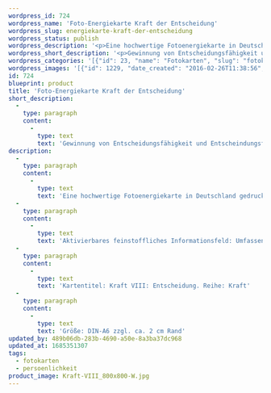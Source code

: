 ```yaml
---
wordpress_id: 724
wordpress_name: 'Foto-Energiekarte Kraft der Entscheidung'
wordpress_slug: energiekarte-kraft-der-entscheidung
wordpress_status: publish
wordpress_description: '<p>Eine hochwertige Fotoenergiekarte in Deutschland gedruckt und in Handarbeit laminiert.  Sie ist in Postkartengröße (DIN-A6) gut zu transportieren und kann auch auf den Körper aufgelegt werden.</p><p>Aktivierbares feinstoffliches Informationsfeld: Umfassende Entscheidungsfähigkeit und -bereitwilligkeit als eine der menschlichen Grundenergien: Aktivierung und Entwicklung eines "übergeordneten" Entscheidungskraftfeldes für sich selbst. Stärkung der menschlichen Grundfähigkeit und der Bereitwilligkeit, Entscheidungen zu treffen, auf individuell stimmige Art. Den eigenen, konstruktiven Gestaltungswillen erkunden und den passenden Ausdruck finden. Alternativen erkennen und auswählen. Verbindung herstellen zur Basisenergie, die tief in einem Menschen verankert ist.</p><p>Kartentitel: Kraft VIII: Entscheidung. Reihe: Kraft</p><p>Größe: DIN-A6 zzgl. ca. 2 cm Rand<br />Andere Formate sind individuell für Sie innerhalb weniger Tage herstellbar. Bitte kontaktieren Sie uns hierfür unter <a href="mailto:info@elvedenverlag.de">info@elvedenverlag.de</a>.</p><p><a href="https://my.feenbaum.de/anwendung-energiebilder-foto-laminiert/">Anwendungshinweise</a>      <a href="https://my.feenbaum.de/produktinformationen-fotokarten/">Produktinformationen</a></p>'
wordpress_short_description: '<p>Gewinnung von Entscheidungsfähigkeit und Entscheindungsfreude</p>'
wordpress_categories: '[{"id": 23, "name": "Fotokarten", "slug": "fotokarten"}, {"id": 37, "name": "Pers\u00f6nlichkeit", "slug": "persoenlichkeit"}]'
wordpress_images: '[{"id": 1229, "date_created": "2016-02-26T11:38:56", "date_created_gmt": "2016-02-26T09:38:56", "date_modified": "2016-02-26T11:38:56", "date_modified_gmt": "2016-02-26T09:38:56", "src": "https://my.feenbaum.de/wp-content/uploads/2016/02/Kraft-VIII_800x800-W.jpg", "name": "Kraft-VIII_800x800-W", "alt": ""}]'
id: 724
blueprint: product
title: 'Foto-Energiekarte Kraft der Entscheidung'
short_description:
  -
    type: paragraph
    content:
      -
        type: text
        text: 'Gewinnung von Entscheidungsfähigkeit und Entscheindungsfreude'
description:
  -
    type: paragraph
    content:
      -
        type: text
        text: 'Eine hochwertige Fotoenergiekarte in Deutschland gedruckt und in Handarbeit laminiert.  Sie ist in Postkartengröße (DIN-A6) gut zu transportieren und kann auch auf den Körper aufgelegt werden.'
  -
    type: paragraph
    content:
      -
        type: text
        text: 'Aktivierbares feinstoffliches Informationsfeld: Umfassende Entscheidungsfähigkeit und -bereitwilligkeit als eine der menschlichen Grundenergien: Aktivierung und Entwicklung eines "übergeordneten" Entscheidungskraftfeldes für sich selbst. Stärkung der menschlichen Grundfähigkeit und der Bereitwilligkeit, Entscheidungen zu treffen, auf individuell stimmige Art. Den eigenen, konstruktiven Gestaltungswillen erkunden und den passenden Ausdruck finden. Alternativen erkennen und auswählen. Verbindung herstellen zur Basisenergie, die tief in einem Menschen verankert ist.'
  -
    type: paragraph
    content:
      -
        type: text
        text: 'Kartentitel: Kraft VIII: Entscheidung. Reihe: Kraft'
  -
    type: paragraph
    content:
      -
        type: text
        text: 'Größe: DIN-A6 zzgl. ca. 2 cm Rand'
updated_by: 489b06db-283b-4690-a50e-8a3ba37dc968
updated_at: 1685351307
tags:
  - fotokarten
  - persoenlichkeit
product_image: Kraft-VIII_800x800-W.jpg
---
```

